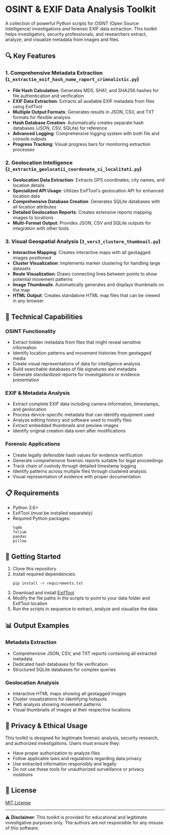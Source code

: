 # OSINT & EXIF Data Analysis Toolkit

A collection of powerful Python scripts for OSINT (Open Source Intelligence) investigations and forensic EXIF data extraction. This toolkit helps investigators, security professionals, and researchers extract, analyze, and visualize metadata from images and files.

## 🔍 Key Features

### 1. Comprehensive Metadata Extraction (`1_extractie_exif_hash_nume_raport_crimnalistic.py`)
- **File Hash Calculation**: Generates MD5, SHA1, and SHA256 hashes for file authentication and verification
- **EXIF Data Extraction**: Extracts all available EXIF metadata from files using ExifTool
- **Multiple Output Formats**: Generates results in JSON, CSV, and TXT formats for flexible analysis
- **Hash Database Creation**: Automatically creates separate hash databases (JSON, CSV, SQLite) for reference
- **Advanced Logging**: Comprehensive logging system with both file and console outputs
- **Progress Tracking**: Visual progress bars for monitoring extraction processes

### 2. Geolocation Intelligence (`2_extractie_geolocatii_coordonate_si_localitati.py`)
- **Geolocation Data Extraction**: Extracts GPS coordinates, city names, and location details
- **Specialized API Usage**: Utilizes ExifTool's geolocation API for enhanced location data
- **Comprehensive Database Creation**: Generates SQLite databases with all location attributes
- **Detailed Geolocation Reports**: Creates extensive reports mapping images to locations
- **Multi-Format Output**: Provides JSON, CSV and SQLite outputs for integration with other tools

### 3. Visual Geospatial Analysis (`3_vers3_clustere_thumbnail.py`)
- **Interactive Mapping**: Creates interactive maps with all geotagged images positioned
- **Cluster Visualization**: Implements marker clustering for handling large datasets
- **Route Visualization**: Draws connecting lines between points to show potential movement patterns
- **Image Thumbnails**: Automatically generates and displays thumbnails on the map
- **HTML Output**: Creates standalone HTML map files that can be viewed in any browser

## 🔧 Technical Capabilities

### OSINT Functionality
- Extract hidden metadata from files that might reveal sensitive information
- Identify location patterns and movement histories from geotagged media
- Create visual representations of data for intelligence analysis
- Build searchable databases of file signatures and metadata
- Generate standardized reports for investigations or evidence presentation

### EXIF & Metadata Analysis
- Extract complete EXIF data including camera information, timestamps, and geolocation
- Process device-specific metadata that can identify equipment used
- Analyze editing history and software used to modify files
- Extract embedded thumbnails and preview images
- Identify original creation data even after modifications

### Forensic Applications
- Create legally defensible hash values for evidence verification
- Generate comprehensive forensic reports suitable for legal proceedings
- Track chain of custody through detailed timestamp logging
- Identify patterns across multiple files through clustered analysis
- Visual representation of evidence with proper documentation

## 📋 Requirements
- Python 3.6+
- ExifTool (must be installed separately)
- Required Python packages:
  ```
  tqdm
  folium
  pandas
  pillow
  ```

## 🚀 Getting Started

1. Clone this repository
2. Install required dependencies:
   ```
   pip install -r requirements.txt
   ```
3. Download and install [ExifTool](https://exiftool.org/)
4. Modify the file paths in the scripts to point to your data folder and ExifTool location
5. Run the scripts in sequence to extract, analyze and visualize the data

## 📊 Output Examples

### Metadata Extraction
- Comprehensive JSON, CSV, and TXT reports containing all extracted metadata
- Dedicated hash databases for file verification
- Structured SQLite databases for complex queries

### Geolocation Analysis
- Interactive HTML maps showing all geotagged images
- Cluster visualizations for identifying hotspots
- Path analysis showing movement patterns
- Visual thumbnails of images at their respective locations

## 🔐 Privacy & Ethical Usage

This toolkit is designed for legitimate forensic analysis, security research, and authorized investigations. Users must ensure they:

- Have proper authorization to analyze files
- Follow applicable laws and regulations regarding data privacy
- Use extracted information responsibly and legally
- Do not use these tools for unauthorized surveillance or privacy violations

## 📄 License

[MIT License](LICENSE)

---

⚠️ **Disclaimer**: This toolkit is provided for educational and legitimate investigative purposes only. The authors are not responsible for any misuse of this software.